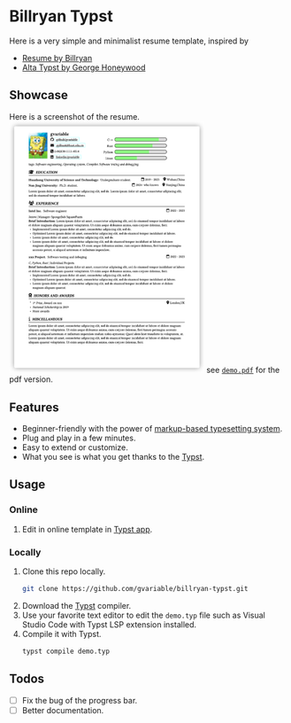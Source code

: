 # Billryan Typst
Here is a very simple and minimalist resume template, inspired by 
- [Resume by Billryan](https://github.com/billryan/resume)
- [Alta Typst by George Honeywood](https://github.com/GeorgeHoneywood/alta-typst)

## Showcase
Here is a screenshot of the resume.
<img src="demo.png" width=70% height=70% />
see [`demo.pdf`](demo.pdf) for the pdf version.
## Features
- Beginner-friendly with the power of [markup-based typesetting system](https://typst.app/docs/reference/syntax/).
- Plug and play in a few minutes.
- Easy to extend or customize.
- What you see is what you get thanks to the [Typst](https://typst.app).

## Usage
### Online
1. Edit in online template in [Typst app](https://typst.app/project/pX25kHTO1yt1WmO2E4z6uZ).
### Locally
1. Clone this repo locally. 
    ```bash
    git clone https://github.com/gvariable/billryan-typst.git
    ```
2. Download the [Typst](https://github.com/typst/typst) compiler.
3. Use your favorite text editor to edit the `demo.typ` file such as Visual Studio Code with Typst LSP extension installed.
4. Compile it with Typst.
    ```bash
    typst compile demo.typ
    ```

## Todos
- [ ] Fix the bug of the progress bar.
- [ ] Better documentation.